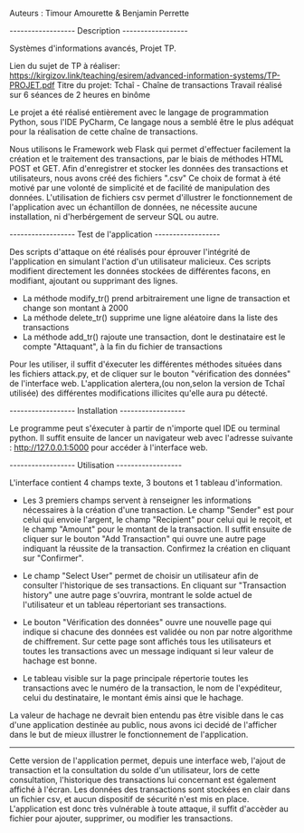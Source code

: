 Auteurs : Timour Amourette & Benjamin Perrette



------------------ Description ------------------

Systèmes d'informations avancés, Projet TP.

Lien du sujet de TP à réaliser: https://kirgizov.link/teaching/esirem/advanced-information-systems/TP-PROJET.pdf 
Titre du projet: Tchaî - Chaîne de transactions
Travail réalisé sur 6 séances de 2 heures en binôme


Le projet a été réalisé entièrement avec le langage de programmation Python, sous l'IDE PyCharm,
Ce langage nous a semblé être le plus adéquat pour la réalisation de cette chaîne de transactions.

Nous utilisons le Framework web Flask qui permet d'effectuer facilement la création et le traitement des transactions, par le biais de méthodes HTML POST et GET.
Afin d'enregistrer et stocker les données des transactions et utilisateurs, nous avons créé des fichiers ".csv"
Ce choix de format à été motivé par une volonté de simplicité et de facilité de manipulation des données.
L'utilisation de fichiers csv permet d'illustrer le fonctionnement de l'application avec un échantillon de données,
ne nécessite aucune installation, ni d'herbérgement de serveur SQL ou autre.

------------------ Test de l'application ------------------

Des scripts d'attaque on été réalisés pour éprouver l'intégrité de l'application en simulant l'action d'un utilisateur malicieux. Ces scripts modifient directement les données stockées de différentes facons, en modifiant, ajoutant ou supprimant des lignes.
- La méthode modify_tr() prend arbitrairement une ligne de transaction et change son montant à 2000
- La méthode delete_tr() supprime une ligne aléatoire dans la liste des transactions
- La méthode add_tr() rajoute une transaction, dont le destinataire est le compte "Attaquant", à la fin du fichier de transactions

Pour les utiliser, il suffit d'éxecuter les différentes méthodes situées dans les fichiers attack.py, et de cliquer sur le bouton "vérification des données" de l'interface web. L'application alertera,(ou non,selon la version de Tchaî utilisée) des différentes modifications illicites qu'elle aura pu détecté.

------------------ Installation ------------------

Le programme peut s'éxecuter à partir de n'importe quel IDE ou terminal python. 
Il suffit ensuite de lancer un navigateur web avec l'adresse suivante : http://127.0.0.1:5000 pour accéder à l'interface web.

------------------ Utilisation ------------------

L'interface contient 4 champs texte, 3 boutons et 1 tableau d'information. 

- Les 3 premiers champs servent à renseigner les informations nécessaires à la création d'une transaction.
	Le champ "Sender" est pour celui qui envoie l'argent, le champ "Recipient" pour celui qui le reçoit, et le champ "Amount" pour le montant de la transaction.
	Il suffit ensuite de cliquer sur le bouton "Add Transaction" qui ouvre une autre page indiquant la réussite de la transaction.
	Confirmez la création en cliquant sur "Confirmer".
	
	
- Le champ "Select User" permet de choisir un utilisateur afin de consulter l'historique de ses transactions.
	En cliquant sur "Transaction history" une autre page s'ouvrira, montrant le solde actuel de l'utilisateur et un tableau répertoriant ses transactions. 
	
	
- Le bouton "Vérification des données" ouvre une nouvelle page qui indique si chacune des données est validée ou non par notre algorithme de chiffrement.
	Sur cette page sont affichés tous les utilisateurs et toutes les transactions avec un message indiquant si leur valeur de hachage est bonne.
	
	
- Le tableau visible sur la page principale répertorie toutes les transactions avec le numéro de la transaction, le nom de l'expéditeur, celui du destinataire, le montant émis ainsi que le hachage.


La valeur de hachage ne devrait bien entendu pas être visible dans le cas d'une application destinée au public, nous avons ici decidé de l'afficher dans le but de mieux illustrer le fonctionnement de l'application. 

------------------------------------------------------------------------------------------

Cette version de l'application permet, depuis une interface web, l'ajout de transaction et la consultation du solde d'un utilisateur, lors de cette consultation, l'historique des transactions lui concernant est également affiché à l'écran. Les données des transactions sont stockées en clair dans un fichier csv, et aucun dispositif de sécurité n'est mis en place. L'application est donc très vulnérable à toute attaque, il suffit d'accèder au fichier pour ajouter, supprimer, ou modifier les transactions.
